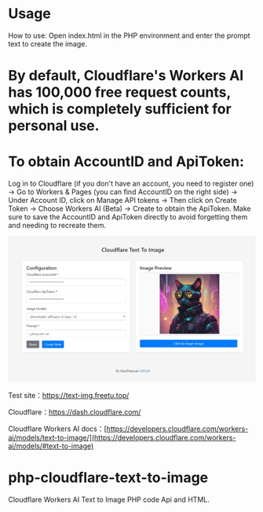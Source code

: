 # Usage
How to use: Open index.html in the PHP environment and enter the prompt text to create the image.

# By default, Cloudflare's Workers AI has 100,000 free request counts, which is completely sufficient for personal use.
# To obtain AccountID and ApiToken:
Log in to Cloudflare (if you don't have an account, you need to register one) -> Go to Workers & Pages (you can find AccountID on the right side) -> Under Account ID, click on Manage API tokens -> Then click on Create Token -> Choose Workers AI (Beta) -> Create to obtain the ApiToken. Make sure to save the AccountID and ApiToken directly to avoid forgetting them and needing to recreate them.

![120240307162110](/images/120240307162110.png)

Test site：https://text-img.freetu.top/

Cloudflare：https://dash.cloudflare.com/

Cloudflare Workers AI docs：[https://developers.cloudflare.com/workers-ai/models/text-to-image/](https://developers.cloudflare.com/workers-ai/models/#text-to-image)

# php-cloudflare-text-to-image
Cloudflare Workers AI Text to Image PHP code Api and HTML.
